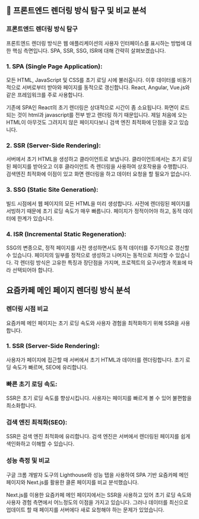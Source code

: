 ## 🎯 프론트엔드 렌더링 방식 탐구 및 비교 분석

### 프론트엔드 렌더링 방식 탐구

프론트엔드 렌더링 방식은 웹 애플리케이션의 사용자 인터페이스를 표시하는 방법에 대한 핵심 측면입니다. SPA, SSR, SSG, ISR에 대해 간략히 살펴보겠습니다.

### 1. SPA (Single Page Application):

모든 HTML, JavaScript 및 CSS를 초기 로딩 시에 불러옵니다.
이후 데이터를 비동기적으로 서버로부터 받아와 페이지를 동적으로 갱신합니다.
React, Angular, Vue.js와 같은 프레임워크를 주로 사용합니다.

기존에 SPA인 React의 초기 렌더링은 상대적으로 시간이 좀 소요됩니다. 화면이 로드되는 것이 html과 javascript를 전부 받고 렌더링 하기 때문입니다. 제일 처음에 오는 HTML이 아무것도 그려지지 않은 페이지다보니 검색 엔진 최적화에 단점을 갖고 있습니다.

### 2. SSR (Server-Side Rendering):

서버에서 초기 HTML을 생성하고 클라이언트로 보냅니다.
클라이언트에서는 초기 로딩된 페이지를 받아오고 이후 클라이언트 측 렌더링을 사용하여 상호작용을 수행합니다.
검색엔진 최적화에 이점이 있고 화면 렌더링을 하고 데이터 요청을 할 필요가 없습니다.

### 3. SSG (Static Site Generation):

빌드 시점에서 웹 페이지의 모든 HTML을 미리 생성합니다.
사전에 렌더링된 페이지를 서빙하기 때문에 초기 로딩 속도가 매우 빠릅니다.
페이지가 정적이어야 하고, 동적 데이터에 한계가 있습니다.

### 4. ISR (Incremental Static Regeneration):

SSG의 변종으로, 정적 페이지를 사전 생성하면서도 동적 데이터를 주기적으로 갱신할 수 있습니다.
페이지의 일부를 정적으로 생성하고 나머지는 동적으로 처리할 수 있습니다.
각 렌더링 방식은 고유한 특징과 장단점을 가지며, 프로젝트의 요구사항과 목표에 따라 선택되어야 합니다.

## 요즘카페 메인 페이지 렌더링 방식 분석

### 렌더링 시점 비교

요즘카페 메인 페이지는 초기 로딩 속도와 사용자 경험을 최적화하기 위해 SSR을 사용합니다.

### 1. SSR (Server-Side Rendering):

사용자가 페이지에 접근할 때 서버에서 초기 HTML과 데이터를 렌더링합니다.
초기 로딩 속도가 빠르며, SEO에 유리합니다.

### 빠른 초기 로딩 속도:

SSR은 초기 로딩 속도를 향상시킵니다. 사용자는 페이지를 빠르게 볼 수 있어 불편함을 최소화합니다.

### 검색 엔진 최적화(SEO):

SSR은 검색 엔진 최적화에 유리합니다. 검색 엔진은 서버에서 렌더링된 페이지를 쉽게 색인화하고 이해할 수 있습니다.

### 성능 측정 및 비교

구글 크롬 개발자 도구의 Lighthouse와 성능 탭을 사용하여 SPA 기반 요즘카페 메인 페이지와 Next.js를 활용한 클론 페이지를 비교 분석했습니다.

Next.js를 이용한 요즘카페 메인 페이지에서는 SSR을 사용하고 있어 초기 로딩 속도와 사용자 경험 측면에서 어느정도의 이점을 가지고 있습니다. 그러나 데이터를 최신으로 업데이트 할 때 페이지를 서버에다 새로 요청해야 하는 문제가 있었습니다.
